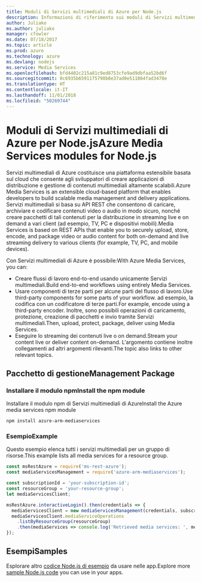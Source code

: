 ```yaml
---
title: Moduli di Servizi multimediali di Azure per Node.js
description: Informazioni di riferimento sui moduli di Servizi multimediali di Azure per Node.js
author: Juliako
ms.author: juliako
manager: cfowler
ms.date: 07/18/2017
ms.topic: article
ms.prod: azure
ms.technology: azure
ms.devlang: nodejs
ms.service: Media Services
ms.openlocfilehash: bfd4402c215a81c9ed8753cfe9ad9dbfaa52bd6f
ms.sourcegitcommit: 8c6935b6591175798b8e37ad0e511864fad3478e
ms.translationtype: HT
ms.contentlocale: it-IT
ms.lasthandoff: 11/01/2018
ms.locfileid: "50269744"
---
```

# <a name="azure-media-services-modules-for-nodejs"></a><span data-ttu-id="89d80-103">Moduli di Servizi multimediali di Azure per Node.js</span><span class="sxs-lookup"><span data-stu-id="89d80-103">Azure Media Services modules for Node.js</span></span>

<span data-ttu-id="89d80-104">Servizi multimediali di Azure costituisce una piattaforma estensibile basata sul cloud che consente agli sviluppatori di creare applicazioni di distribuzione e gestione di contenuti multimediali altamente scalabili.</span><span class="sxs-lookup"><span data-stu-id="89d80-104">Azure Media Services is an extensible cloud-based platform that enables developers to build scalable media management and delivery applications.</span></span> <span data-ttu-id="89d80-105">Servizi multimediali si basa su API REST che consentono di caricare, archiviare e codificare contenuti video o audio in modo sicuro, nonché creare pacchetti di tali contenuti per la distribuzione in streaming live e on demand a vari client (ad esempio, TV, PC e dispositivi mobili).</span><span class="sxs-lookup"><span data-stu-id="89d80-105">Media Services is based on REST APIs that enable you to securely upload, store, encode, and package video or audio content for both on-demand and live streaming delivery to various clients (for example, TV, PC, and mobile devices).</span></span>

<span data-ttu-id="89d80-106">Con Servizi multimediali di Azure è possibile:</span><span class="sxs-lookup"><span data-stu-id="89d80-106">With Azure Media Services, you can:</span></span>
- <span data-ttu-id="89d80-107">Creare flussi di lavoro end-to-end usando unicamente Servizi multimediali.</span><span class="sxs-lookup"><span data-stu-id="89d80-107">Build end-to-end workflows using entirely Media Services.</span></span> 
- <span data-ttu-id="89d80-108">Usare componenti di terze parti per alcune parti del flusso di lavoro.</span><span class="sxs-lookup"><span data-stu-id="89d80-108">Use third-party components for some parts of your workflow.</span></span> <span data-ttu-id="89d80-109">ad esempio, la codifica con un codificatore di terze parti.</span><span class="sxs-lookup"><span data-stu-id="89d80-109">For example, encode using a third-party encoder.</span></span> <span data-ttu-id="89d80-110">Inoltre, sono possibili operazioni di caricamento, protezione, creazione di pacchetti e invio tramite Servizi multimediali.</span><span class="sxs-lookup"><span data-stu-id="89d80-110">Then, upload, protect, package, deliver using Media Services.</span></span>
- <span data-ttu-id="89d80-111">Eseguire lo streaming dei contenuti live o on demand.</span><span class="sxs-lookup"><span data-stu-id="89d80-111">Stream your content live or deliver content on-demand.</span></span> <span data-ttu-id="89d80-112">L'argomento contiene inoltre collegamenti ad altri argomenti rilevanti.</span><span class="sxs-lookup"><span data-stu-id="89d80-112">The topic also links to other relevant topics.</span></span>

## <a name="management-package"></a><span data-ttu-id="89d80-113">Pacchetto di gestione</span><span class="sxs-lookup"><span data-stu-id="89d80-113">Management Package</span></span>

### <a name="install-the-npm-module"></a><span data-ttu-id="89d80-114">Installare il modulo npm</span><span class="sxs-lookup"><span data-stu-id="89d80-114">Install the npm module</span></span>

<span data-ttu-id="89d80-115">Installare il modulo npm di Servizi multimediali di Azure</span><span class="sxs-lookup"><span data-stu-id="89d80-115">Install the Azure media services npm module</span></span>

```bash
npm install azure-arm-mediaservices
```

### <a name="example"></a><span data-ttu-id="89d80-116">Esempio</span><span class="sxs-lookup"><span data-stu-id="89d80-116">Example</span></span>

<span data-ttu-id="89d80-117">Questo esempio elenca tutti i servizi multimediali per un gruppo di risorse.</span><span class="sxs-lookup"><span data-stu-id="89d80-117">This example lists all media services for a resource group.</span></span>

```javascript
const msRestAzure = require('ms-rest-azure');
const mediaServicesManagement = require('azure-arm-mediaservices');

const subscriptionId = 'your-subscription-id';
const resourceGroup = 'your-resource-group';
let mediaServicesClient;

msRestAzure.interactiveLogin().then(credentials => {
  mediaServicesClient = new mediaServicesManagement(credentials, subscriptionId);
  mediaServicesClient.mediaServiceOperations
    .listByResourceGroup(resourceGroup)
    .then(mediaServices => console.log('Retrieved media services: ', mediaServices));
});
```

## <a name="samples"></a><span data-ttu-id="89d80-118">Esempi</span><span class="sxs-lookup"><span data-stu-id="89d80-118">Samples</span></span>

<span data-ttu-id="89d80-119">Esplorare altro [codice Node.js di esempio](https://azure.microsoft.com/resources/samples/?platform=nodejs) da usare nelle app.</span><span class="sxs-lookup"><span data-stu-id="89d80-119">Explore more [sample Node.js code](https://azure.microsoft.com/resources/samples/?platform=nodejs) you can use in your apps.</span></span>
